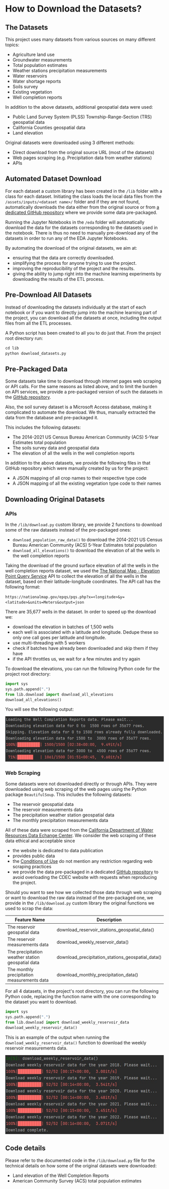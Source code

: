 # How to Download the Datasets?
## The Datasets
This project uses many datasets from various sources on many different topics:
* Agriculture land use
* Groundwater measurements
* Total population estimates
* Weather stations precipitation measurements
* Water reservoirs
* Water shortage reports
* Soils survey
* Existing vegetation
* Well completion reports

In addition to the above datasets, additional geospatial data were used:
* Public Land Survey System (PLSS) Township-Range-Section (TRS) geospatial data
* California Counties geospatial data
* Land elevation

Original datasets were downloaded using 3 different methods:
* Direct download from the original source URL (most of the datasets)
* Web pages scraping (e.g. Precipitation data from weather stations)
* APIs
## Automated Dataset Download
For each dataset a custom library has been created in the `/lib` folder with a class for each dataset. Initiating the 
class loads the local data files from the `/assets/inputs/<dataset name>/` folder and if they are not found, 
automatically downloads the data either from the original source or from 
[a dedicated GitHub repository](https://github.com/mlnrt/milestone2_waterwells_data) where we provide some data
pre-packaged. 

Running the Jupyter Notebooks in the `/eda` folder will automatically download the data for the datasets corresponding
to the datasets used in the notebook. There is thus no need to manually pre-download any of the datasets in order to
run any of the EDA Jupyter Notebooks.

By automating the download of the original datasets, we aim at: 
* ensuring that the data are correctly downloaded.
* simplifying the process for anyone trying to use the project.
* improving the reproducibility of the project and the results.
* giving the ability to jump right into the machine learning experiments by downloading the results of the ETL process.
## Pre-Download All Datasets
Instead of downloading the datasets individually at the start of each notebook or if you want to directly jump into
the machine learning part of the project, you can download all the datasets at once, including the output files from
all the ETL processes.

A Python script has been created to all you to do just that. From the project root directory run:
```python
cd lib
python download_datasets.py
```
## Pre-Packaged Data
Some datasets take time to download through internet pages web scraping or API calls. For the same reasons as listed
above, and to limit the burden on API services, we provide a pre-packaged version of such the datasets in the 
[GitHub repository](https://github.com/mlnrt/milestone2_waterwells_data). 

Also, the soil survey dataset is a Microsoft Access database, making it complicated to automate the download. We thus,
manually extracted the data from the database and pre-packaged it.

This includes the following datasets:
* The 2014-2021 US Census Bureau American Community (ACS) 5-Year Estimates total population
* The soils survey data and geospatial data
* The elevation of all the wells in the well completion reports

In addition to the above datasets, we provide the following files in that GitHub repository which were manually created
by us for the project:
* A JSON mapping of all crop names to their respective type code
* A JSON mapping of all the existing vegetation type code to their names
## Downloading Original Datasets
### APIs
In the `/lib/download.py` custom library, we provide 2 functions to download some of the raw datasets instead of the 
pre-packaged ones:
* `download_population_raw_data()` to download the 2014-2021 US Census Bureau American Community (ACS) 5-Year Estimates 
total population
* `download_all_elevations()` to download the elevation of all the wells in the well completion reports

Taking the download of the ground surface elevation of all the wells in the well completion reports dataset, we used the
[The National Map - Elevation Point Query Service](https://nationalmap.gov/epqs/) API to collect the elevation of all 
the wells in the dataset, based on their latitude-longitude coordinates. The API call has the following format:

`https://nationalmap.gov/epqs/pqs.php?x=<longitude>&y=<latitude>&units=Meters&output=json`

There are 35,677 wells in the dataset. In order to speed up the download we:
* download the elevation in batches of 1,500 wells
* each well is associated with a latitude and longitude. Dedupe these so only one call goes per latitude and longitude.
* use multi-threading with 5 workers
* check if batches have already been downloaded and skip them if they have
* if the API throttles us, we wait for a few minutes and try again

To download the elevations, you can run the following Python code for the project root directory:
```python
import sys
sys.path.append(".")
from lib.download import download_all_elevations
download_all_elevations()
```

You will see the following output:

![Elevation data download output](../images/download_elevation.jpg)
### Web Scraping
Some datasets 
were not downloaded directly or through APIs. They were downloaded using web scraping of the web pages using the 
Python package `BeautifulSoup`. This includes the following datasets:
* The reservoir geospatial data
* The reservoir measurements data
* The precipitation weather station geospatial data
* The monthly precipitation measurements data

All of these data were scraped from the 
[California Department of Water Resources Data Echange Center](https://cdec.water.ca.gov/).
We consider the web scraping of these data ethical and acceptable since
* the website is dedicated to data publication
* provides public data
* the [Conditions of Use](https://water.ca.gov/Conditions-of-Use) do not mention any restriction regarding web scraping
practices
* we provide the data pre-packaged in a dedicated [GitHub repository](https://github.com/mlnrt/milestone2_waterwells_data)
to avoid overloading the CDEC website with requests when reproducing the project.

Should you want to see how we collected those data through web scraping or want to download the raw data instead of
the pre-packaged one, we provide in the `/lib/download.py` custom library the original functions we used to scrap the 
data:

| Feature Name                                      | Description                                       |
|---------------------------------------------------|---------------------------------------------------|
| The reservoir geospatial data                     | download_reservoir_stations_geospatial_data()     |
| The reservoir measurements data                   | download_weekly_reservoir_data()                  |
| The precipitation weather station geospatial data | download_precipitation_stations_geospatial_data() |
| The monthly precipitation measurements data       | download_monthly_precipitation_data()             |

For all 4 datasets, in the project's root directory, you can run the following Python code, replacing the function name
with the one corresponding to the dataset you want to download.
```python
import sys
sys.path.append(".")
from lib.download import download_weekly_reservoir_data
download_weekly_reservoir_data()
```

This is an example of the output when running the `download_weekly_reservoir_data()` function to download the weekly
reservoir measurements data.

![Web scraping reservoir data](../images/download-reservoir.jpg)
## Code details
Please refer to the documented code in the `/lib/download.py` file for the technical details on how some of the 
original datasets were downloaded:
* Land elevation of the Well Completion Reports
* American Community Survey (ACS) total population estimates


